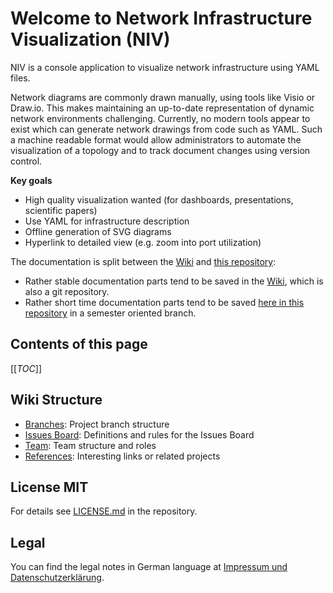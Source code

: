 # Welcome to Network Infrastructure Visualization (NIV)

NIV is a console application to visualize network infrastructure using YAML files.

Network diagrams are commonly drawn manually, using tools like Visio or Draw.io. This makes maintaining an up-to-date representation of dynamic network environments challenging.
Currently, no modern tools appear to exist which can generate network drawings from code such as YAML. Such a machine readable format would allow administrators to  automate the visualization of a topology and to track document changes using version control.

**Key goals**
- High quality visualization wanted (for dashboards, presentations, scientific papers)
- Use YAML for infrastructure description
- Offline generation of SVG diagrams
- Hyperlink to detailed view (e.g. zoom into port utilization)

The documentation is split between the [Wiki](https://gitlab.rlp.net/top/21s/niv/niv/-/wikis/home) and [this repository](https://gitlab.rlp.net/top/21s/niv/niv):

* Rather stable documentation parts tend to be saved in the [Wiki](https://gitlab.rlp.net/top/21s/niv/niv/-/wikis/home), which is also a git repository.
* Rather short time documentation parts tend to be saved [here in this repository](https://gitlab.rlp.net/top/21s/niv/niv) in a semester oriented branch.

## Contents of this page

[[_TOC_]]

## Wiki Structure
- [Branches](branches): Project branch structure
- [Issues Board](issues_board): Definitions and rules for the Issues Board
- [Team](team): Team structure and roles
- [References](references): Interesting links or related projects

## License MIT
For details see [LICENSE.md](https://gitlab.rlp.net/top/21s/niv/niv/-/blob/main/LICENSE) in the repository.

## Legal
You can find the legal notes in German language at [Impressum und Datenschutzerklärung](https://gitlab.rlp.net/top/impressum-und-datenschutzerklaerung).



